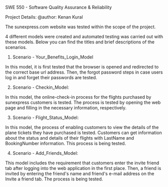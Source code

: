 SWE 550 - Software Quality Assurance & Reliability

Project Details:
@author: Kenan Kural

The sunexpress.com website was tested within the scope of the project.

4 different models were created and automated testing was carried out with these models. Below you can find the titles and brief descriptions of the scenarios.

1. Scenario - Your_Benefits_Login_Model

In this model, it is first tested that the browser is opened and redirected to the correct base url address. Then, the forgot password steps in case users log in and forget their passwords are tested.

2. Scenario - Checkin_Model:

In this model, the online-check-in process for the flights purchased by sunexpress customers is tested. The process is tested by opening the web page and filling in the necessary information, respectively.

3. Scenario - Flight_Status_Model:

In this model, the process of enabling customers to view the details of the plane tickets they have purchased is tested. Customers can get information about the status and details of their flights with LastName and BookingNumber information. This process is being tested.

4. Scenario - Add_Friends_Model:

This model includes the requirement that customers enter the invite friend tab after logging into the web application in the first place. Then, a friend is invited by entering the friend's name and friend's e-mail address on the Invite a friend tab. The process is being tested. 
